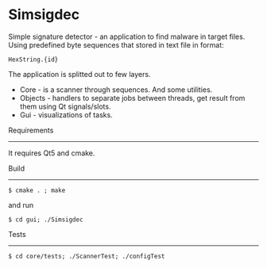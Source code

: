 Simsigdec
=========================
Simple signature detector - an application to find malware in target files.
Using predefined byte sequences that stored in text file in format:
    
    HexString.{id} 

The application is splitted out to few layers.

* Core - is a scanner through sequences. And some utilities.
* Objects - handlers to separate jobs between threads, get result from them using Qt signals/slots.
* Gui - visualizations of tasks.

Requirements
************

It requires Qt5 and cmake.

Build
*******

    $ cmake . ; make
    
and run

    $ cd gui; ./Simsigdec

Tests
*****
    
    $ cd core/tests; ./ScannerTest; ./configTest
